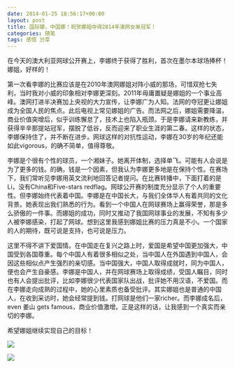 ```yaml
---
date: 2014-01-25 18:56:17+00:00
layout: post
title: 国际娜，中国娜！祝贺娜姐夺得2014年澳网女单冠军！
categories: 随笔
tags: 感悟 分享 
---
```


<p>在今天的澳大利亚网球公开赛上，李娜终于获得了胜利，首次在墨尔本球场捧杯！娜姐，好样的！</p>
  
<p>第一次看李娜的比赛应该是在2010年澳网娜姐对阵小威的那场，可惜双抢七失利，当时我对小威的印象相对李娜更深刻。2011年毋庸置疑是娜姐的一个事业高峰。澳网打进半决赛加上央视的大力宣传，让李娜广为人知。法网的夺冠更让娜姐成为全国人民的焦点。此后电视上常见娜姐的广告。而法网之后，娜姐需要降温，商业价值突增后，似乎训练懈怠了，技术上也陷入瓶颈。于是李娜请来新教练，并获得辛辛那提站冠军，摆脱了低谷，反而迎来了职业生涯的第二春。这样的状态，李娜保持住了，并不断在进步。网球这样的对抗性运动，李娜在30岁的年纪还能如此vigorous，的确不简单，值得尊敬。</p>

<p>李娜是个很有个性的球员，一个湘妹子。她离开体制，选择单飞。可能有人会说是为了更多的钱。的确，钱是一个因素，但我认为李娜更多地是在保持个性。在赛场下，我们常听见李娜用英文流利地回答记者提问。在比赛转播中，下面打着的是Li，没有China和Five-stars redflag。网球公开赛的制度充分显示了个人的重要性。但李娜始终代表着中国。李娜是在中国长大，与我们全体华人有着共同的文化背景。她表现出我们熟悉的行为。看到一个中国人在网球赛场上赢得荣誉，那是多么骄傲的一件事。而娜姐的成功，同时又推动了我国网球事业的发展，不知有多少人被李娜感染，打起了网球。想到这里我感到娜姐比赛的压力真是不小。一个国家的人的期待，既可说是支持，也可说是压力。</p>

<p>这里不得不讲下爱国情。在中国走在复兴之路上时，爱国是希望中国更加强大，中国受到各国尊重。每个中国人有着很多相似之处，当中国人在外国遇到中国人，会因这些相似点产生强烈的亲切感。当中国强大，中国人取得成就时，同为中国人，便也会产生自豪感。李娜是中国人，并在网球赛场上取得成绩，受国人瞩目，同时也有人会提出批评，比如李娜很少代表国家队出战，批评她不用汉语，不爱国。而在李娜走向成熟的过程中，她的心里素质也备受批评。其实娜姐也是普通的中国人，在收到采访时，她会经常提到钱。打网球是他们一家richer。而李娜成名后，even 姜山 gets famous，商业价值激增。正是这样的话，让我感到一个真实而亲切的李娜。</p>

<p>希望娜姐继续实现自己的目标！</p>
  
![](https://raw2.github.com/xulihang/xulihang.github.io/master/album/lina2014/lina2.jpg)

![](https://raw2.github.com/xulihang/xulihang.github.io/master/album/lina2014/lina.jpg)
